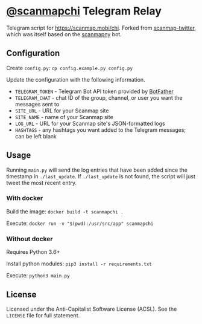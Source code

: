# [@scanmapchi](https://twitter.com/scanmapchi) Telegram Relay

Telegram script for https://scanmap.mobi/chi. Forked from [scanmap-twitter](https://github.com/kalilsn/scanmap-twitter), which was itself based on the [scanmapny](https://twitter.com/scanmapny) bot.

## Configuration

Create `config.py`:
`cp config.example.py config.py`

Update the configuration with the following information.

- `TELEGRAM_TOKEN` - Telegram Bot API token provided by [BotFather](https://t.me/botfather)
- `TELEGRAM_CHAT` - chat ID of the group, channel, or user you want the messages sent to
- `SITE_URL` - URL for your Scanmap site
- `SITE_NAME` - name of your Scanmap site
- `LOG_URL` - URL for your Scanmap site's JSON-formatted logs
- `HASHTAGS` - any hashtags you want added to the Telegram messages; can be left blank

## Usage

Running `main.py` will send the log entries that have been added since the timestamp in `./last_update`. If `./last_update` is not found, the script will just tweet the most recent entry.

### With docker

Build the image:
`docker build -t scanmapchi .`

Execute:
`docker run -v "$(pwd):/usr/src/app" scanmapchi`

### Without docker

Requires Python 3.6+

Install python modules:
`pip3 install -r requirements.txt`

Execute:
`python3 main.py`

## License

Licensed under the Anti-Capitalist Software License (ACSL). See the `LICENSE` file for full statement.